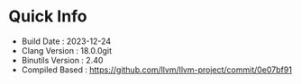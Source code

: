 # Quick Info
* Build Date : 2023-12-24
* Clang Version : 18.0.0git
* Binutils Version : 2.40
* Compiled Based : https://github.com/llvm/llvm-project/commit/0e07bf91
